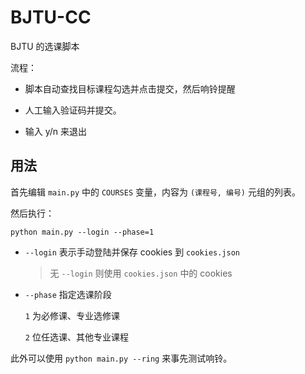 # BJTU-CC

BJTU 的选课脚本

流程：

- 脚本自动查找目标课程勾选并点击提交，然后响铃提醒

- 人工输入验证码并提交。
- 输入 y/n 来退出

## 用法

首先编辑 `main.py` 中的 `COURSES` 变量，内容为 `(课程号, 编号)` 元组的列表。

然后执行：

```
python main.py --login --phase=1
```

- `--login` 表示手动登陆并保存 cookies 到 `cookies.json`

    > 无 `--login` 则使用 `cookies.json` 中的 cookies

- `--phase` 指定选课阶段

    `1` 为必修课、专业选修课

    `2` 位任选课、其他专业课程

此外可以使用 `python main.py --ring` 来事先测试响铃。